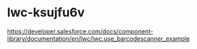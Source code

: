 # lwc-ksujfu6v
https://developer.salesforce.com/docs/component-library/documentation/en/lwc/lwc.use_barcodescanner_example
